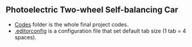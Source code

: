 ## Photoelectric Two-wheel Self-balancing Car ##
  
* [Codes](https://github.com/zsdzl93/The-12th-NXP-Cup-National-University-Intelligent-Car-Race/tree/master/Codes) folder is the whole final project codes.
* [.editorconfig](https://github.com/zsdzl93/The-12th-NXP-Cup-National-University-Intelligent-Car-Race/blob/master/.editorconfig) is a configuration file that set default tab size (1 tab = 4 spaces).